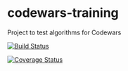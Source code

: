 # codewars-training

Project to test algorithms for Codewars

<a href='https://travis-ci.org/diegourban/codewars-training'><img src='https://travis-ci.org/diegourban/codewars-training.svg?branch=master' alt='Build Status' /></a>

<a href='https://coveralls.io/github/diegourban/codewars-training?branch=master'><img src='https://coveralls.io/repos/github/diegourban/codewars-training/badge.svg?branch=master' alt='Coverage Status' /></a>

